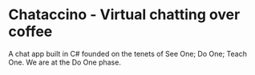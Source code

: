 # Chataccino - Virtual chatting over coffee

A chat app built in C# founded on the tenets of See One; Do One; Teach One. We are at the Do One phase.
